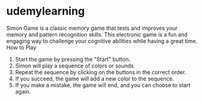 # udemylearning
Simon Game is a classic memory game that tests and improves your memory and pattern recognition skills. 
This electronic game is a fun and engaging way to challenge your cognitive abilities while having a great time.
How to Play

1. Start the game by pressing the "Start" button.
2. Simon will play a sequence of colors or sounds.
3. Repeat the sequence by clicking on the buttons in the correct order.
4. If you succeed, the game will add a new color to the sequence.
5. If you make a mistake, the game will end, and you can choose to start again.
